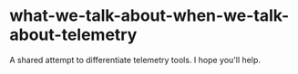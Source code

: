 # what-we-talk-about-when-we-talk-about-telemetry
A shared attempt to differentiate telemetry tools. I hope you'll help.
